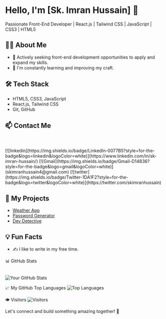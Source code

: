 # Hello, I'm [Sk. Imran Hussain] 👋

Passionate Front-End Developer | React.js | Tailwind CSS | JavaScript | CSS3 | HTML5 

## 👨‍💻 About Me
- 💼 Actively seeking front-end development opportunities to apply and expand my skills.
- 🌱 I'm constantly learning and improving my craft.

## 🛠️ Tech Stack
- HTML5, CSS3, JavaScript
- React.js, Tailwind CSS
- Git, GitHub

## 📫 Contact Me
<br>
<br>
[![linkedin](https://img.shields.io/badge/LinkedIn-0077B5?style=for-the-badge&logo=linkedin&logoColor=white)](https://www.linkedin.com/in/sk-imran-hussain/)
[![Gmail](https://img.shields.io/badge/Gmail-D14836?style=for-the-badge&logo=gmail&logoColor=white)](skimranhussain4@gmail.com)
[![twitter](https://img.shields.io/badge/Twitter-1DA1F2?style=for-the-badge&logo=twitter&logoColor=white)](https://twitter.com/skimranhussain)

## 🚀 My Projects
- [Weather App](https://github.com/skimran-coder/Weather_App)
- [Password Generator](https://github.com/skimran-coder/Password_Generator)
- [Dev Detective](https://github.com/skimran-coder/Dev_Detective)

## 💡 Fun Facts
- ✍️ I like to write in my free time.

📊 GitHub Stats
<br>
<br>

![Your GitHub Stats](https://github-readme-stats.vercel.app/api?username=skimran-coder&show_icons=true)

📈 My GitHub Top Languages
![Top Languages](https://github-readme-stats.vercel.app/api/top-langs/?username=skimran-coder)

👁️ Visitors
![Visitors](https://komarev.com/ghpvc/?username=skimran-coder&style=flat-square&color=blue)

Let's connect and build something amazing together! 🚀
